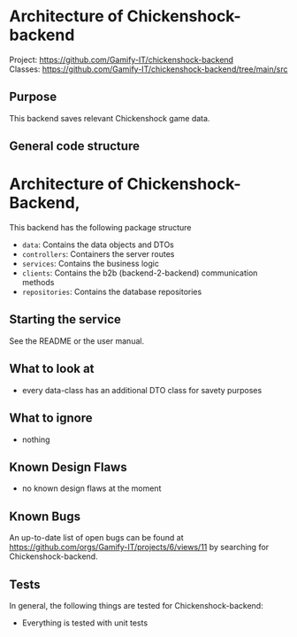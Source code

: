 # Architecture of Chickenshock-backend

Project: <https://github.com/Gamify-IT/chickenshock-backend> \
Classes: <https://github.com/Gamify-IT/chickenshock-backend/tree/main/src>

## Purpose

This backend saves relevant Chickenshock game data.

## General code structure

# Architecture of Chickenshock-Backend,

This backend has the following package structure
- `data`: Contains the data objects and DTOs
- `controllers`: Containers the server routes
- `services`: Contains the business logic
- `clients`: Contains the b2b (backend-2-backend) communication methods
- `repositories`: Contains the database repositories


## Starting the service

See the README or the user manual.

## What to look at

- every data-class has an additional DTO class for savety purposes

## What to ignore

- nothing

## Known Design Flaws

- no known design flaws at the moment

## Known Bugs

An up-to-date list of open bugs can be found at <https://github.com/orgs/Gamify-IT/projects/6/views/11> by searching for Chickenshock-backend.

## Tests

In general, the following things are tested for Chickenshock-backend:
- Everything is tested with unit tests
